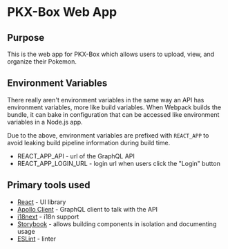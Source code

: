 # PKX-Box Web App

## Purpose

This is the web app for PKX-Box which allows users to upload, view, and organize their Pokemon.

## Environment Variables

There really aren't environment variables in the same way an API has environment variables, more like build variables. When Webpack builds the bundle, it can bake in configuration that can be accessed like environment variables in a Node.js app.

Due to the above, environment variables are prefixed with `REACT_APP` to avoid leaking build pipeline information during build time.

- REACT_APP_API - url of the GraphQL API
- REACT_APP_LOGIN_URL - login url when users click the "Login" button

## Primary tools used

- [React](https://reactjs.org/) - UI library
- [Apollo Client](https://www.apollographql.com/docs/react/) - GraphQL client to talk with the API
- [i18next](https://www.i18next.com/) - i18n support
- [Storybook](https://storybook.js.org/) - allows building components in isolation and documenting usage
- [ESLint](https://eslint.org/) - linter
